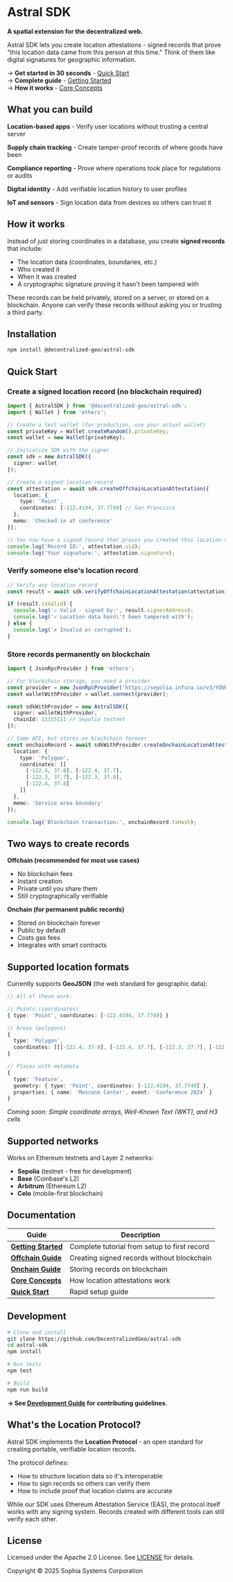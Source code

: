 # Astral SDK

**A spatial extension for the decentralized web.**

Astral SDK lets you create location attestations - signed records that prove "this location data came from this person at this time." Think of them like digital signatures for geographic information.

→ **Get started in 30 seconds** - [Quick Start](#quick-start)  
→ **Complete guide** - [Getting Started](https://docs.astral.global/sdk/guides/getting-started)  
→ **How it works** - [Core Concepts](https://docs.astral.global/core-concepts)

## What you can build

**Location-based apps** - Verify user locations without trusting a central server

**Supply chain tracking** - Create tamper-proof records of where goods have been

**Compliance reporting** - Prove where operations took place for regulations or audits

**Digital identity** - Add verifiable location history to user profiles

**IoT and sensors** - Sign location data from devices so others can trust it

## How it works

Instead of just storing coordinates in a database, you create **signed records** that include:
- The location data (coordinates, boundaries, etc.)
- Who created it
- When it was created
- A cryptographic signature proving it hasn't been tampered with

These records can be held privately, stored on a server, or stored on a blockchain. Anyone can verify these records without asking you or trusting a third party.

## Installation

```bash
npm install @decentralized-geo/astral-sdk
```

## Quick Start

### Create a signed location record (no blockchain required)

```typescript
import { AstralSDK } from '@decentralized-geo/astral-sdk';
import { Wallet } from 'ethers';

// Create a test wallet (for production, use your actual wallet)
const privateKey = Wallet.createRandom().privateKey;
const wallet = new Wallet(privateKey);

// Initialize SDK with the signer
const sdk = new AstralSDK({ 
  signer: wallet
});

// Create a signed location record
const attestation = await sdk.createOffchainLocationAttestation({
  location: {
    type: 'Point',
    coordinates: [-122.4194, 37.7749] // San Francisco
  },
  memo: 'Checked in at conference'
});

// You now have a signed record that proves you created this location data
console.log('Record ID:', attestation.uid);
console.log('Your signature:', attestation.signature);
```

### Verify someone else's location record

```typescript
// Verify any location record
const result = await sdk.verifyOffchainLocationAttestation(attestation);

if (result.isValid) {
  console.log('✓ Valid - signed by:', result.signerAddress);
  console.log('✓ Location data hasn\'t been tampered with');
} else {
  console.log('✗ Invalid or corrupted');
}
```

### Store records permanently on blockchain

```typescript
import { JsonRpcProvider } from 'ethers';

// For blockchain storage, you need a provider
const provider = new JsonRpcProvider('https://sepolia.infura.io/v3/YOUR_INFURA_KEY');
const walletWithProvider = wallet.connect(provider);

const sdkWithProvider = new AstralSDK({
  signer: walletWithProvider,
  chainId: 11155111 // Sepolia testnet
});

// Same API, but stores on blockchain forever
const onchainRecord = await sdkWithProvider.createOnchainLocationAttestation({
  location: {
    type: 'Polygon',
    coordinates: [[
      [-122.4, 37.8], [-122.4, 37.7], 
      [-122.3, 37.7], [-122.3, 37.8], 
      [-122.4, 37.8]
    ]]
  },
  memo: 'Service area boundary'
});

console.log('Blockchain transaction:', onchainRecord.txHash);
```

## Two ways to create records

**Offchain (recommended for most use cases)**
- No blockchain fees
- Instant creation
- Private until you share them
- Still cryptographically verifiable

**Onchain (for permanent public records)**
- Stored on blockchain forever
- Public by default
- Costs gas fees
- Integrates with smart contracts

## Supported location formats

Currently supports **GeoJSON** (the web standard for geographic data):

```typescript
// All of these work:

// Points (coordinates)
{ type: 'Point', coordinates: [-122.4194, 37.7749] }

// Areas (polygons)
{ 
  type: 'Polygon', 
  coordinates: [[[-122.4, 37.8], [-122.4, 37.7], [-122.3, 37.7], [-122.4, 37.8]]]
}

// Places with metadata
{
  type: 'Feature',
  geometry: { type: 'Point', coordinates: [-122.4194, 37.7749] },
  properties: { name: 'Moscone Center', event: 'Conference 2024' }
}
```

*Coming soon: Simple coordinate arrays, Well-Known Text (WKT), and H3 cells*

## Supported networks

Works on Ethereum testnets and Layer 2 networks:
- **Sepolia** (testnet - free for development)
- **Base** (Coinbase's L2)
- **Arbitrum** (Ethereum L2)
- **Celo** (mobile-first blockchain)

## Documentation

| Guide | Description |
|-------|-------------|
| [**Getting Started**](https://docs.astral.global/sdk/guides/getting-started) | Complete tutorial from setup to first record |
| [**Offchain Guide**](https://docs.astral.global/sdk/guides/offchain-workflow) | Creating signed records without blockchain |
| [**Onchain Guide**](https://docs.astral.global/sdk/guides/onchain-workflow) | Storing records on blockchain |
| [**Core Concepts**](https://docs.astral.global/core-concepts) | How location attestations work |
| [**Quick Start**](https://docs.astral.global/sdk/quick-start) | Rapid setup guide |

## Development

```bash
# Clone and install
git clone https://github.com/DecentralizedGeo/astral-sdk
cd astral-sdk
npm install

# Run tests
npm test

# Build
npm run build
```

**→ See [Development Guide](https://docs.astral.global/sdk/guides/development) for contributing guidelines.**

## What's the Location Protocol?

Astral SDK implements the **Location Protocol** - an open standard for creating portable, verifiable location records. 

The protocol defines:
- How to structure location data so it's interoperable
- How to sign records so others can verify them
- How to include proof that location claims are accurate

While our SDK uses Ethereum Attestation Service (EAS), the protocol itself works with any signing system. Records created with different tools can still verify each other.

## License

Licensed under the Apache 2.0 License. See [LICENSE](LICENSE) for details.

Copyright © 2025 Sophia Systems Corporation